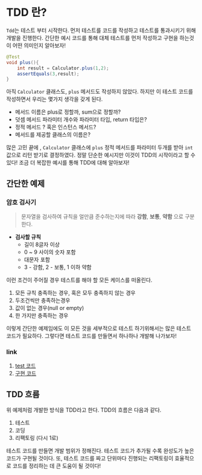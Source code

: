 # TDD 란?
```Tdd```는 테스트 부터 시작한다. 먼저 테스트를 코드를 작성하고 테스트를 통과시키기 위해 개발을 진행한다. 간단한 예시 코드를 통해 대체 테스트를 먼저 작성하고 구현을 하는것이 어떤 의미인지 알아보자!
```java
@Test  
void plus(){  
    int result = Calculator.plus(1,2);  
	assertEquals(3,result);  
}
```
아직 ```Calculator``` 클래스도, ```plus``` 메서드도 작성하지 않았다. 하지만 이 테스트 코드를 작성하면서 우리는 몇가지 생각을 갖게 된다.
* 메서드 이름은 plus로 정할까, sum으로 정할까?
* 덧셈 메서드 파라미터 개수와 파라미터 타입, return 타입은?
* 정적 메서드 ? 혹은 인스턴스 메서드?
* 메서드를 제공할 클래스의 이름은?  

많은 고민 끝에 , ```Calculator``` 클래스에 ```plus``` 정적 메서드를 파라미터 두개를 받아 ```int```값으로 리턴 받기로 결정하였다.
정말 단순한 예시지만 이것이 TDD의 시작이라고 할 수 있다! 조금 더 복잡한 예시를 통해 TDD에 대해 알아보자!

## 간단한 예제
### 암호 검사기
> 문자열을 검사하여 규칙을 얼만큼 준수하는지에 따라 **강함**, **보통**, **약함** 으로 구분한다. 

* **검사할 규칙**
  * 길이 8글자 이상
  * 0 ~ 9 사이의 숫자 포함
  * 대문자 포함
  * 3 - 강함, 2 - 보통, 1 이하 약함  

이런 조건이 주어질 경우 테스트를 해야 할 모든 케이스를 떠올린다.
1. 모든 규칙 충족하는 경우, 혹은 모두 충족하지 않는 경우
2. 두조건씩만 충족하는경우
3. 값이 없는 경우(null or empty)
4. 한 가지만 충족하는 경우

이렇게 간단한 예제임에도 이 모든 것을 세부적으로 테스트 하기위해서는 많은 테스트 코드가 필요하다. 그렇다면 테스트 코드를 만들면서 하나하나 개발해 나가보자!  

### link 
1. [test 코드](https://github.com/jayjaehunchoi/JavaStudy/tree/main/TDD/Day1/test/java/chap02) 
2. [구현 코드](https://github.com/jayjaehunchoi/JavaStudy/tree/main/TDD/Day1/main/java/chap02)

## TDD 흐름
위 예제처럼 개발한 방식을 TDD라고 한다. TDD의 흐름은 다음과 같다.
1. 테스트
2. 코딩
3. 리팩토링 (다시 1로)

테스트 코드를 만들면 개발 범위가 정해진다. 테스트 코드가 추가될 수록 완성도가 높은 코드가 구현될 것이다.
또, 테스트 코드를 짜고 단위마다 진행되는 리팩토링이 효율적으로 코드를 정리하는 데 큰 도움이 될 것이다!
